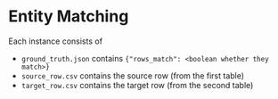 # Entity Matching

Each instance consists of

* `ground_truth.json` contains `{"rows_match": <boolean whether they match>}`
* `source_row.csv` contains the source row (from the first table)
* `target_row.csv` contains the target row (from the second table)
